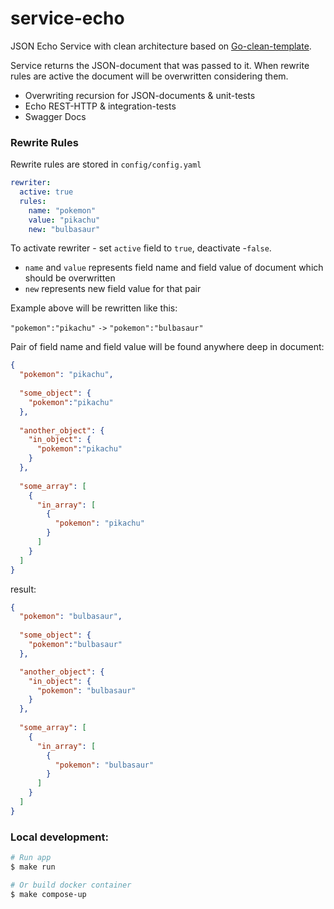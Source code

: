 # service-echo
JSON Echo Service with clean architecture based on
[Go-clean-template](https://github.com/evrone/go-clean-template).

Service returns the JSON-document that was passed to it.
When rewrite rules are active the document will be overwritten considering them.

- Overwriting recursion for JSON-documents & unit-tests
- Echo REST-HTTP & integration-tests
- Swagger Docs

### Rewrite Rules
Rewrite rules are stored in `config/config.yaml`

```yaml
rewriter:
  active: true
  rules:
    name: "pokemon"
    value: "pikachu"
    new: "bulbasaur"
```
To activate rewriter - set `active` field to `true`, deactivate -`false`.

 - `name` and `value` represents field name and field value of document which should be overwritten 
 - `new` represents new field value for that pair

Example above will be rewritten like this:

`"pokemon":"pikachu"` `->` `"pokemon":"bulbasaur"`

Pair of field name and field value will be found anywhere deep in document:
```json
{
  "pokemon": "pikachu",
  
  "some_object": {
    "pokemon":"pikachu"
  },
  
  "another_object": {
    "in_object": {
      "pokemon":"pikachu"
    }
  },
  
  "some_array": [
    {
      "in_array": [
        {
          "pokemon": "pikachu"
        }
      ]
    }
  ]
}
```
result:
```json
{
  "pokemon": "bulbasaur",
  
  "some_object": {
    "pokemon":"bulbasaur"
  },

  "another_object": {
    "in_object": {
      "pokemon": "bulbasaur"
    }
  },
  
  "some_array": [
    {
      "in_array": [
        {
          "pokemon": "bulbasaur"
        }
      ]
    }
  ]
}
```

### Local development:
```sh
# Run app
$ make run

# Or build docker container
$ make compose-up
```
